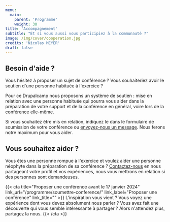 ```yaml
---
menu:
  main:
    parent: 'Programme'
    weight: 30
title: 'Accompagnement'
subtitle: "Et si vous aussi vous participiez à la communauté ?"
image: /img/cover/cooperation.jpg
credits: 'Nicolas MEYER'
draft: false
---
```

## Besoin d'aide ?

Vous hésitez à proposer un sujet de conférence ? Vous souhaiteriez avoir le soutien d'une personne habituée à l'exercice ?

Pour ce Drupalcamp nous proposons un système de soutien : mise en relation avec une personne habituée qui pourra vous aider dans la préparation de votre support et de la conférence en général, voire lors de la conférence elle-même.

Si vous souhaitez être mis en relation, indiquez le dans le formulaire de soumission de votre conférence ou [envoyez-nous un message](/contact). Nous ferons notre maximum pour vous aider.

## Vous souhaitez aider ?

Vous êtes une personne rompue à l'exercice et voulez aider une personne néophyte dans la préparation de sa conférence ?
[Contactez-nous](/contact) en nous partageant votre profil et vos expériences, nous vous mettrons en relation si des personnes sont demandeuses.


{{< cta
title="Proposer une conférence avant le 17 janvier 2024"
link_url="/programme/soumettre-conference/"
link_label="Proposer une conférence"
link_title="" >}}
L'inspiration vous vient ? Vous voyez une expérience dont vous devez absolument nous parler ?
Vous avez fait une découverte qui vous semble intéressante à partager ?
Alors n'attendez plus, partagez la nous.
{{< /cta >}}

